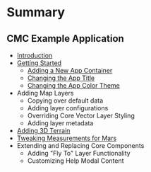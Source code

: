 # Summary

## CMC Example Application

* [Introduction](README.md)
* [Getting Started](getting-started.md)
  * [Adding a New App Container](getting-started/adding-a-new-app-container.md)
  * [Changing the App Title](getting-started/changing-the-app-title.md)
  * [Changing the App Color Theme](getting-started/changing-the-app-color-theme.md)
* Adding Map Layers
  * Copying over default data
  * Adding layer configurations
  * Overriding Core Vector Layer Styling
  * Adding layer metadata
* [Adding 3D Terrain](adding-3d-terrain.md)
* [Tweaking Measurements for Mars](tweaking-measurements-for-mars.md)
* Extending and Replacing Core Components
  * Adding "Fly To" Layer Functionality
  * Customizing Help Modal Content

